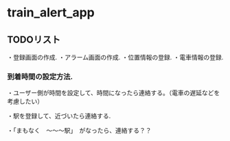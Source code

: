 # train_alert_app


## TODOリスト

・登録画面の作成. 
・アラーム画面の作成. 
・位置情報の登録. 
・電車情報の登録. 

### 到着時間の設定方法. 

・ユーザー側が時間を設定して、時間になったら連絡する。（電車の遅延などを考慮したい）　　

・駅を登録して、近づいたら連絡する. 

・「まもなく　〜〜〜駅」　がなったら、連絡する？？

